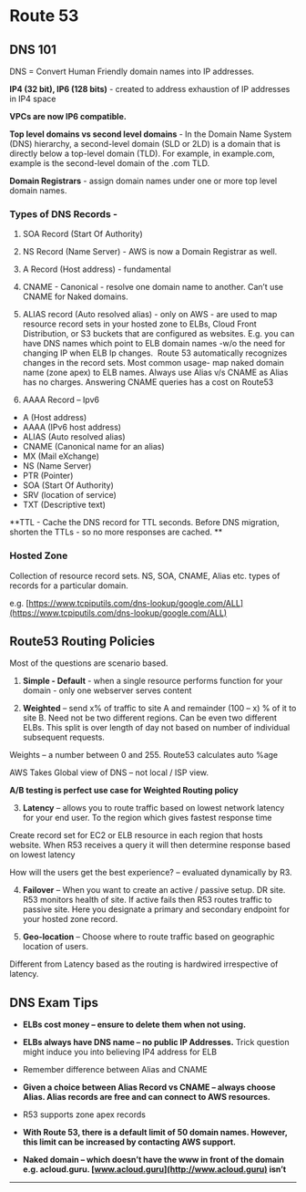 # Route 53

## DNS 101

DNS = Convert Human Friendly domain names into IP addresses.

**IP4 (32 bit), IP6 (128 bits)** - created to address exhaustion of IP addresses in IP4 space

**VPCs are now IP6 compatible.**

**Top level domains vs second level domains** - In the Domain Name System (DNS) hierarchy, a second-level domain (SLD or 2LD) is a domain that is directly below a top-level domain (TLD). For example, in example.com, example is the second-level domain of the .com TLD.

**Domain Registrars** - assign domain names under one or more top level domain names.

### Types of DNS Records -

1. SOA Record (Start Of Authority)

2. NS Record (Name Server) - AWS is now a Domain Registrar as well. 

3. A Record (Host address) - fundamental 

4. CNAME - Canonical - resolve one domain name to another. Can’t use CNAME for Naked domains.

5. ALIAS record (Auto resolved alias) - only on AWS - are used to map resource record sets in your hosted zone to ELBs, Cloud Front Distribution, or S3 buckets that are configured as websites. E.g. you can have DNS names which point to ELB domain names -w/o the need for changing IP when ELB Ip changes.  Route 53 automatically recognizes changes in the record sets. Most common usage- map naked domain name (zone apex) to ELB names. Always use Alias v/s CNAME as Alias has no charges. Answering CNAME queries has a cost on Route53

6. AAAA Record – Ipv6

* A (Host address)
* AAAA (IPv6 host address)
* ALIAS (Auto resolved alias)
* CNAME (Canonical name for an alias)
* MX (Mail eXchange)
* NS (Name Server)
* PTR (Pointer)
* SOA (Start Of Authority)
* SRV (location of service)
* TXT (Descriptive text)

**TTL - Cache the DNS record for TTL seconds. Before DNS migration, shorten the TTLs - so no more responses are cached. **

### Hosted Zone

Collection of resource record sets. NS, SOA, CNAME, Alias etc. types of records for a particular domain.

e.g. [https://www.tcpiputils.com/dns-lookup/google.com/ALL](https://www.tcpiputils.com/dns-lookup/google.com/ALL)

## Route53 Routing Policies

Most of the questions are scenario based.

1. **Simple - Default** - when a single resource performs function for your domain - only one webserver serves content

2. **Weighted** – send x% of traffic to site A and remainder (100 – x) % of it to site B. Need not be two different regions. Can be even two different ELBs.  This split is over length of day not based on number of individual subsequent requests.

Weights – a number between 0 and 255. Route53 calculates auto %age

AWS Takes Global view of DNS – not local / ISP view.

**A/B testing is perfect use case for Weighted Routing policy**

3. **Latency** – allows you to route traffic based on lowest network latency for your end user. To the region which gives fastest response time

Create record set for EC2 or ELB resource in each region that hosts website. When R53 receives a query it will then determine response based on lowest latency

How will the users get the best experience?  – evaluated dynamically by R3.

4. **Failover** – When you want to create an active / passive setup. DR site. R53 monitors health of site. If active fails then R53 routes traffic to passive site.   Here you designate a primary and secondary endpoint for your hosted zone record.

5. **Geo-location** – Choose where to route traffic based on geographic location of users.

Different from Latency based as the routing is hardwired irrespective of latency.

## DNS Exam Tips

  - **ELBs cost money – ensure to delete them when not using.**

  - **ELBs always have DNS name – no public IP Addresses.** Trick question might induce you into believing IP4 address for ELB

  - Remember difference between Alias and CNAME

  - **Given a choice between Alias Record vs CNAME – always choose Alias. Alias records are free and can connect to AWS resources.**

  - R53 supports zone apex records

  - **With Route 53, there is a default limit of 50 domain names. However, this limit can be increased by contacting AWS support.**

  - **Naked domain – which doesn’t have the www in front of the domain e.g. acloud.guru. [www.acloud.guru](http://www.acloud.guru) isn’t**

****
